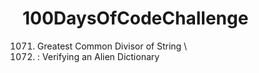 # 100DaysOfCodeChallenge

1071. Greatest Common Divisor of String \
953. : Verifying an Alien Dictionary
